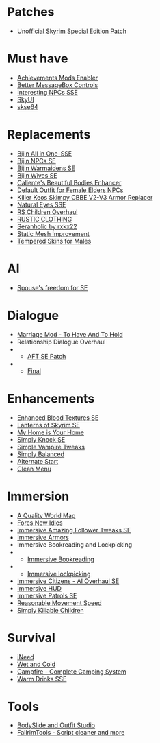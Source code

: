 # Patches

* [Unofficial Skyrim Special Edition Patch](https://www.nexusmods.com/skyrimspecialedition/mods/266)

# Must have

* [Achievements Mods Enabler](https://www.nexusmods.com/skyrimspecialedition/mods/245/)
* [Better MessageBox Controls](https://www.nexusmods.com/skyrimspecialedition/mods/1428)
* [Interesting NPCs SSE](http://3dnpc.com/)
* [SkyUI](https://www.nexusmods.com/skyrimspecialedition/mods/12604)
* [skse64](http://skse.silverlock.org/)

# Replacements
* [Bijin All in One-SSE](https://www.nexusmods.com/skyrimspecialedition/mods/11)
* [Bijin NPCs SE](https://www.nexusmods.com/skyrimspecialedition/mods/11287)
* [Bijin Warmaidens SE](https://www.nexusmods.com/skyrimspecialedition/mods/1825)
* [Bijin Wives SE](https://www.nexusmods.com/skyrimspecialedition/mods/11247)
* [Caliente's Beautiful Bodies Enhancer](https://www.nexusmods.com/skyrimspecialedition/mods/198/)
* [Default Outfit for Female Elders NPCs](https://www.nexusmods.com/skyrimspecialedition/mods/9983)
* [Killer Keos Skimpy CBBE V2-V3 Armor Replacer](https://www.nexusmods.com/skyrimspecialedition/mods/13431/)
* [Natural Eyes SSE](https://www.nexusmods.com/skyrimspecialedition/mods/10099)
* [RS Children Overhaul](https://www.nexusmods.com/skyrimspecialedition/mods/2650)
* [RUSTIC CLOTHING](https://www.nexusmods.com/skyrimspecialedition/mods/4703)
* [Seranholic by rxkx22](https://www.nexusmods.com/skyrimspecialedition/mods/13027)
* [Static Mesh Improvement](https://www.nexusmods.com/skyrimspecialedition/mods/659)
* [Tempered Skins for Males](https://www.nexusmods.com/skyrimspecialedition/mods/7902)

# AI
* [Spouse's freedom for SE](https://www.nexusmods.com/skyrimspecialedition/mods/8742)

# Dialogue
* [Marriage Mod - To Have And To Hold](https://www.nexusmods.com/skyrimspecialedition/mods/8589)
* Relationship Dialogue Overhaul
* * [AFT SE Patch](https://www.nexusmods.com/skyrimspecialedition/mods/1187)
* * [Final](https://www.nexusmods.com/skyrimspecialedition/mods/1187)

# Enhancements
* [Enhanced Blood Textures SE](https://www.nexusmods.com/skyrimspecialedition/mods/2357)
* [Lanterns of Skyrim SE](https://www.nexusmods.com/skyrimspecialedition/mods/2429)
* [My Home is Your Home](https://www.nexusmods.com/skyrimspecialedition/mods/7096)
* [Simply Knock SE](https://www.nexusmods.com/skyrimspecialedition/mods/14098)
* [Simple Vampire Tweaks](https://www.nexusmods.com/skyrimspecialedition/mods/15567)
* [Simply Balanced](https://www.nexusmods.com/skyrimspecialedition/mods/15541)
* [Alternate Start](https://www.nexusmods.com/skyrimspecialedition/mods/272)
* [Clean Menu](https://www.nexusmods.com/skyrimspecialedition/mods/3223)

# Immersion
* [A Quality World Map](https://www.nexusmods.com/skyrimspecialedition/mods/5804)
* [Fores New Idles](https://www.nexusmods.com/skyrimspecialedition/mods/3038)
* [Immersive Amazing Follower Tweaks SE](https://www.nexusmods.com/skyrimspecialedition/mods/14722)
* [Immersive Armors](https://www.nexusmods.com/skyrimspecialedition/mods/3479)
* Immersive Bookreading and Lockpicking
* * [Immersive Bookreading](https://www.nexusmods.com/skyrimspecialedition/mods/4541)
* * [Immersive lockpicking](https://www.nexusmods.com/skyrimspecialedition/mods/4541)
* [Immersive Citizens - AI Overhaul SE](https://www.nexusmods.com/skyrimspecialedition/mods/173)
* [Immersive HUD](https://www.nexusmods.com/skyrimspecialedition/mods/12440)
* [Immersive Patrols SE](https://www.nexusmods.com/skyrimspecialedition/mods/718)
* [Reasonable Movement Speed](https://www.nexusmods.com/skyrimspecialedition/mods/3422)
* [Simply Killable Children](https://www.nexusmods.com/skyrimspecialedition/mods/12576)

# Survival
* [iNeed](https://www.nexusmods.com/skyrimspecialedition/mods/645)
* [Wet and Cold](https://www.nexusmods.com/skyrimspecialedition/mods/644)
* [Campfire - Complete Camping System](https://www.nexusmods.com/skyrimspecialedition/mods/667)
* [Warm Drinks SSE](https://www.nexusmods.com/skyrimspecialedition/mods/14645)

# Tools
* [BodySlide and Outfit Studio](https://www.nexusmods.com/skyrimspecialedition/mods/201)
* [FallrimTools - Script cleaner and more](https://www.nexusmods.com/skyrimspecialedition/mods/5031)

